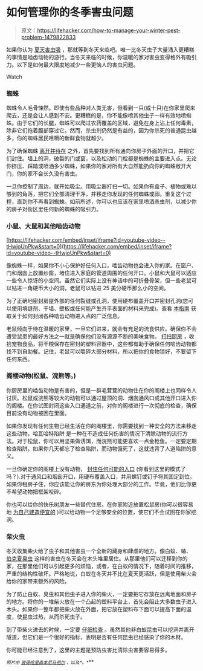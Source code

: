 # 如何管理你的冬季害虫问题

> 原文：<https://lifehacker.com/how-to-manage-your-winter-pest-problem-1479822833>

如果你认为 [夏天害虫吸](https://lifehacker.com/the-complete-guide-to-managing-your-summer-pest-problem-1183885737) ，那就等到冬天来临吧。唯一比冬天虫子大量涌入更糟糕的事情是啮齿动物的游行。当冬天来临的时候，你温暖的家对害虫变得格外有吸引力。以下是如何最大限度地减少一些更恼人的害虫问题。

Watch

### 蜘蛛

蜘蛛令人毛骨悚然。即使有些品种对人类无害，但看到一只(或十只)在你家里爬来爬去，还是会让人感到不安。更糟糕的是，你不能像喷其他虫子一样有效地喷蜘蛛。由于它们的长腿，蜘蛛可以爬过农药覆盖的区域，避免在身上沾上任何毒素，除非它们拖着腹部穿过它。然而，杀虫剂仍然是有益的，因为你杀死的普通昆虫越多，你的蜘蛛居民咀嚼的新鲜食物就越少。

为了确保蜘蛛 [离开并待在](http://scienceblogs.com/gregladen/2011/09/29/how-to-get-rid-of-spiders-in-y/) 之外，首先要找到所有通向你房子外面的开口，并把它们封住。墙上的洞，破裂的门或窗，以及松动的门栓都是蜘蛛的主要进入点。无论你挤压、踩踏或喷洒多少蜘蛛，如果你的家对所有大自然能扔向你的蜘蛛敞开大门，你的家不会长久没有害虫。

一旦你控制了周边，就开始吸尘。用吸尘器打扫一切。如果你有盒子、植物或难以够到的角落，把它们全部清理干净，并移走你发现的任何蜘蛛或卵。重复这个过程，直到你不再看到蜘蛛。如前所述，你可以也应该在家里喷洒杀虫剂，以减少你的房子对街区里任何新的蜘蛛的吸引力。

### 小鼠、大鼠和其他啮齿动物

 [https://lifehacker.com/embed/inset/iframe?id=youtube-video--tHwjoUnPkw&start=0](https://lifehacker.com/embed/inset/iframe?id=youtube-video--tHwjoUnPkw&start=0) 

像蜘蛛一样，如果你不小心保护好任何入口，啮齿动物也会进入你的家。在窗户、门和烟囱上放置纱窗，堵住进入家庭的管道周围的任何开口。小鼠和大鼠可以适应一些令人惊讶的小空间。虽然它们实际上没有神话中的可折叠骨架，但一些老鼠可以钻进一角硬币大小的洞，老鼠可以钻进 25 美分硬币那么小的空间。

为了正确地密封房屋外部的任何裂缝或孔洞，使用硬布覆盖开口并密封孔洞(您可以使用填缝剂、干墙、壁板或任何能产生齐平表面的材料来完成)。查看 [本指南](http://icwdm.org/handbook/rodents/RodentExclusion.asp) 获取关于如何封闭各种啮齿动物进入点的广泛信息。

老鼠倾向于待在温暖的家里，一旦它们进来，就会有充足的流食供应。确保你不会遭受鼠患的最好方法之一就是确保他们没有源源不断的美味食物。 [打扫厨房](http://www.ehow.com/how_4586272_prevent-mice-home.html) ，收拾宠物食品，将干粮保存在密封的塑料容器中，这些都有助于确保任何啮齿动物都找不到自助餐。记住，老鼠可以嚼碎大部分材料，所以把你的食物锁好，不要留下任何东西。

### 阁楼动物(松鼠、浣熊等。)

你厨房里的啮齿动物是有害的，但是一群毛茸茸的动物住在你的阁楼上也同样令人讨厌。松鼠或浣熊等较大的动物可以通过屋顶的洞、烟囱通风口或其他开口进入你的阁楼。在你试图封闭这些入口通道之前，对你的阁楼进行一次彻底的检查，确保目前没有动物被困在里面。

如果你发现有任何生物已经生活在你的阁楼里，你需要找到一种安全的方法来移走这些动物。哈瓦哈特陷阱 是一种在不造成任何伤害的情况下清除动物的流行方法。对于松鼠，你可以用坚果做诱饵，而浣熊可能更喜欢一点金枪鱼。一定要定期检查陷阱。如果你几天都忘了检查陷阱，而动物饿死了，这就违背了人道陷阱的意义。

一旦你确定你的阁楼上没有动物， [封住任何可能的入口](http://www.wikihow.com/Keep-Animals-out-of-Your-Attic) (你看到这里的模式了吗？).对于通风口和烟囱开口，用硬布覆盖入口，并用螺钉或钉子将其固定到位。如果你租房子住，你应该能让你的房东为你处理大部分的工作。毕竟，他们比你更不希望动物把框架咬碎。

你也可以给你的快乐树朋友一些替代住房。在你家附近放置松鼠房(你可以很容易地 [为自己建造便宜的](http://mdc.mo.gov/discover-nature/outdoor-recreation/woodworking/build-squirrel-den) )可以给动物一个足够安全的位置，使它们不会试图在你家挖洞。

### 柴火虫

冬天收集柴火给了虫子和其他害虫一个全新的藏身和肆虐的地方。像白蚁、蝽、 [伯克夏臭虫](http://en.wikipedia.org/wiki/Boxelder_bug) 这样的害虫在冬天会在木头堆里居住。从那里他们可以迁移到你的家，在那里他们可以引起更多的烦恼，或者，在白蚁的情况下，随着时间的推移，严重的结构性破坏。严格地说，白蚁在冬天并不比在夏天更活跃，但是使用柴火会给你的家带来额外的风险。

为了防止白蚁、臭虫和其他虫子进入你的柴火，一定要把它存放在远离地面和房子的地方。将你的一堆柴火放在一个凸起的塑料平台上，首先会阻止大多数虫子进入木头。如果你一整年都把柴火放在外面，把它放在塑料布下面可以提高下面的温度，使昆虫过热，从而杀死虫子。

到了带柴火进去的时候，一定要 [仔细检查](http://www.ehow.com/how_4828141_kill-termites-firewood.html) 。虽然其他非白蚁昆虫可以挖洞并离开隧道，但它们是一个很好的指标，表明是否有任何昆虫已经感染了你的木材。

你可能已经注意到了，这里的主题是预防虫害比清除虫害要容易得多。

<small>*照片由*</small> [<small>*彼得哈里森*</small>](http://www.flickr.com/photos/58982967@N00/2706184160/in/photolist-588UgA-5cy1Tp-5ir2ri-5ngFCX-5raGJZ-5yFK6w-5PEiPA-5TFYAN-6jf7yp-6urhBu-6DtAc3-6FNroV-779rUX-7dJC8i-7dJCcR-7dNw2N-7ecU49-7pWp8f-7v6SEX-9vw6km-98WRr6-eMKXQg-afzbn6-8EhKFY-9LhRTo-8F4Ypw-atPBSH-8yN4EN-9feQ6A-8msWYP-dhHui5-8ApfwE-gsZHBF-8tezYF-fLMBCC-am5fQ4-avWyRc-8FVJ2U-dbr6Mx-bLboCD-amFBTh-8FQej2-bRmaBr-bRmaUP)<small></small>*[<small>*本尼马祖尔*</small>](http://www.flickr.com/photos/benimoto/2459991569/) <small>*，以及*</small>[<small></small>](http://www.flickr.com/photos/seematt/5316615915/)*<small>*。*</small>**